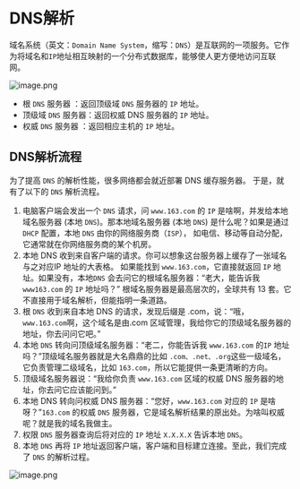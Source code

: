 # DNS解析

域名系统（英文：`Domain Name System`，缩写：`DNS`）是互联网的一项服务。它作为将域名和`IP`地址相互映射的一个分布式数据库，能够使人更方便地访问互联网。

![image.png](https://p3-juejin.byteimg.com/tos-cn-i-k3u1fbpfcp/fbd8ced74c7848de8ea436216fb4d97e~tplv-k3u1fbpfcp-watermark.image?)

* 根 `DNS` 服务器 ：返回顶级域 `DNS` 服务器的 `IP` 地址。
* 顶级域 `DNS` 服务器：返回权威 DNS 服务器的 `IP` 地址。
* 权威 `DNS` 服务器 ：返回相应主机的 `IP` 地址。

## DNS解析流程

为了提高 `DNS` 的解析性能，很多网络都会就近部署 DNS 缓存服务器。
于是，就有了以下的 `DNS` 解析流程。

1. 电脑客户端会发出一个 `DNS` 请求，问 `www.163.com` 的 `IP` 是啥啊，并发给本地域名服务器 (本地 `DNS`)。那本地域名服务器 (本地 `DNS`) 是什么呢？如果是通过 `DHCP` 配置，本地 `DNS` 由你的网络服务商（`ISP`），
如电信、移动等自动分配，它通常就在你网络服务商的某个机房。
2. 本地 DNS 收到来自客户端的请求。你可以想象这台服务器上缓存了一张域名与之对应IP 地址的大表格。
如果能找到 `www.163.com`，它直接就返回 `IP` 地址。如果没有，本地`DNS` 会去问它的根域名服务器：“老大，能告诉我 `www163.com` 的 `IP` 地址吗？”
根域名服务器是最高层次的，全球共有 13 套。它不直接用于域名解析，但能指明一条道路。
3. 根 `DNS` 收到来自本地 DNS 的请求，发现后缀是 .com，说：“哦，`www.163.com`啊，这个域名是由.com 区域管理，我给你它的顶级域名服务器的地址，你去问问它吧。”
4. 本地 `DNS` 转向问顶级域名服务器：“老二，你能告诉我 `www.163.com` 的`IP` 地址吗？”顶级域名服务器就是大名鼎鼎的比如 `.com、.net、.org`这些一级域名，它负责管理二级域名，比如 `163.com`，所以它能提供一条更清晰的方向。
5. 顶级域名服务器说：“我给你负责 `www.163.com` 区域的权威 DNS 服务器的地址，你去问它应该能问到。”
6. 本地 DNS 转向问权威 DNS 服务器：“您好，`www.163.com` 对应的 `IP` 是啥呀？”`163.com` 的权威 `DNS` 服务器，它是域名解析结果的原出处。为啥叫权威呢？就是我的域名我做主。
7. 权限 `DNS` 服务器查询后将对应的 `IP` 地址 `X.X.X.X` 告诉本地 `DNS`。
8. 本地 `DNS` 再将 `IP` 地址返回客户端，客户端和目标建立连接。至此，我们完成了 `DNS` 的解析过程。

![image.png](https://p1-juejin.byteimg.com/tos-cn-i-k3u1fbpfcp/c6d09210995b429395f6cd495871cb87~tplv-k3u1fbpfcp-watermark.image?)
